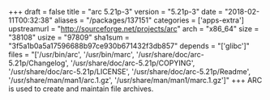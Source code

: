 +++
draft = false
title = "arc 5.21p-3"
version = "5.21p-3"
date = "2018-02-11T00:32:38"
aliases = "/packages/137151"
categories = ['apps-extra']
upstreamurl = "http://sourceforge.net/projects/arc"
arch = "x86_64"
size = "38108"
usize = "97809"
sha1sum = "3f5a1b0a5a17596688b97ce930b671432f3db857"
depends = "['glibc']"
files = "['/usr/bin/arc', '/usr/bin/marc', '/usr/share/doc/arc-5.21p/Changelog', '/usr/share/doc/arc-5.21p/COPYING', '/usr/share/doc/arc-5.21p/LICENSE', '/usr/share/doc/arc-5.21p/Readme', '/usr/share/man/man1/arc.1.gz', '/usr/share/man/man1/marc.1.gz']"
+++
ARC is used to create and maintain file archives.
